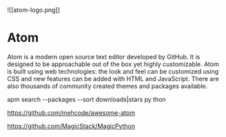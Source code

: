 ![[atom-logo.png]]
# Atom

Atom is a modern open source text editor developed by GitHub. It is designed to be approachable out of the box yet highly customizable. Atom is built using web technologies: the look and feel can be customized using CSS and new features can be added with HTML and JavaScript. There are also thousands of community created themes and packages available.


apm search --packages --sort downloads|stars py
thon

https://github.com/mehcode/awesome-atom

https://github.com/MagicStack/MagicPython